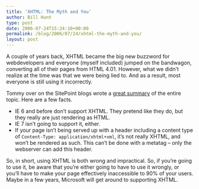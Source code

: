 ```yaml
---
title: 'XHTML: The Myth and You'
author: Bill Hunt
type: post
date: 2006-07-24T15:24:10+00:00
permalink: /blog/2006/07/24/xhtml-the-myth-and-you/
layout: post
---
```

A couple of years back, XHTML became the big new buzzword for webdevelopers and everyone (myself included) jumped on the bandwagon, converting all of their pages from HTML 4.01. However, what we didn’t realize at the time was that we were being lied to. And as a result, most everyone is still using it incorrectly.

<!--more-->



Tommy over on the SitePoint blogs wrote a [great summary][1] of the entire topic. Here are a few facts.

  * IE 6 and before don’t support XHTML. They pretend like they do, but they really are just rendering as HTML.
  * IE 7 isn’t going to support it, either.
  * If your page isn’t being served up with a header including a content type of `Content-Type: application/xhtml+xml`, it’s not really XHTML, and won’t be rendered as such. This can’t be done with a metatag &#8211; only the webserver can add this header.

So, in short, using XHTML is both wrong and impractical. So, if you’re going to use it, be aware that you’re either going to have to use it wrongly, or you’ll have to make your page effectively inaccessible to 90% of your users. Maybe in a few years, Microsoft will get around to supporting XHTML.

 [1]: http://www.sitepoint.com/forums/showthread.php?t=393445